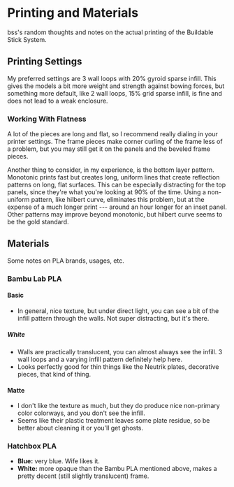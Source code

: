 # Printing and Materials

bss's random thoughts and notes on the actual printing of the Buildable Stick System.

## Printing Settings

My preferred settings are 3 wall loops with 20% gyroid sparse infill. This gives the models a bit more weight and
strength against bowing forces, but something more default, like 2 wall loops, 15% grid sparse infill, is fine and does
not lead to a weak enclosure.

### Working With Flatness

A lot of the pieces are long and flat, so I recommend really dialing in your printer settings. The frame pieces make
corner curling of the frame less of a problem, but you may still get it on the panels and the beveled frame pieces.

Another thing to consider, in my experience, is the bottom layer pattern. Monotonic prints fast but creates long,
uniform lines that create reflection patterns on long, flat surfaces. This can be especially distracting for the top
panels, since they're what you're looking at 90% of the time. Using a non-uniform pattern, like hilbert curve,
eliminates this problem, but at the expense of a much longer print --- around an hour longer for an inset panel. Other
patterns may improve beyond monotonic, but hilbert curve seems to be the gold standard.

## Materials

Some notes on PLA brands, usages, etc.

### Bambu Lab PLA

#### Basic

* In general, nice texture, but under direct light, you can see a bit of the infill pattern through the walls. Not super
  distracting, but it's there.

##### White

* Walls are practically translucent, you can almost always see the infill. 3 wall loops and a varying infill pattern
  definitely help here.
* Looks perfectly good for thin things like the Neutrik plates, decorative pieces, that kind of thing.

#### Matte

* I don't like the texture as much, but they do produce nice non-primary color colorways, and you don't see the infill.
* Seems like their plastic treatment leaves some plate residue, so be better about cleaning it or you'll get ghosts.

### Hatchbox PLA

* **Blue:** very blue. Wife likes it.
* **White:** more opaque than the Bambu PLA mentioned above, makes a pretty decent (still slightly translucent) frame.
